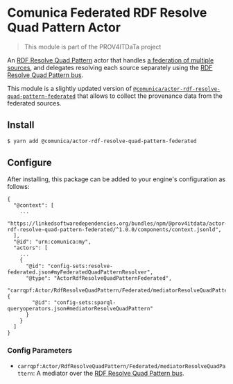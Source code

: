 # Comunica Federated RDF Resolve Quad Pattern Actor

> This module is part of the PROV4ITDaTa project

An [RDF Resolve Quad Pattern](https://github.com/comunica/comunica/tree/master/packages/bus-rdf-resolve-quad-pattern) actor
that handles [a federation of multiple sources](https://comunica.dev/docs/query/advanced/federation/),
and delegates resolving each source separately using the [RDF Resolve Quad Pattern bus](https://github.com/comunica/comunica/tree/master/packages/bus-rdf-resolve-quad-pattern).

This module is a slightly updated version of [`@comunica/actor-rdf-resolve-quad-pattern-federated`](https://github.com/comunica/comunica/tree/master/packages/actor-rdf-resolve-quad-pattern-federated) that allows to collect the provenance data from the federated sources.

## Install

```bash
$ yarn add @comunica/actor-rdf-resolve-quad-pattern-federated
```

## Configure

After installing, this package can be added to your engine's configuration as follows:

```text
{
  "@context": [
    ...
    "https://linkedsoftwaredependencies.org/bundles/npm/@prov4itdata/actor-rdf-resolve-quad-pattern-federated/^1.0.0/components/context.jsonld",
  ],
  "@id": "urn:comunica:my",
  "actors": [
    ...
    {
      "@id": "config-sets:resolve-federated.json#myFederatedQuadPatternResolver",
      "@type": "ActorRdfResolveQuadPatternFederated",
      "carrqpf:Actor/RdfResolveQuadPattern/Federated/mediatorResolveQuadPattern": {
        "@id": "config-sets:sparql-queryoperators.json#mediatorResolveQuadPattern"
      }
    }
  ]
}
```

### Config Parameters

* `carrqpf:Actor/RdfResolveQuadPattern/Federated/mediatorResolveQuadPattern`: A mediator over the [RDF Resolve Quad Pattern bus](https://github.com/comunica/comunica/tree/master/packages/bus-rdf-resolve-quad-pattern).